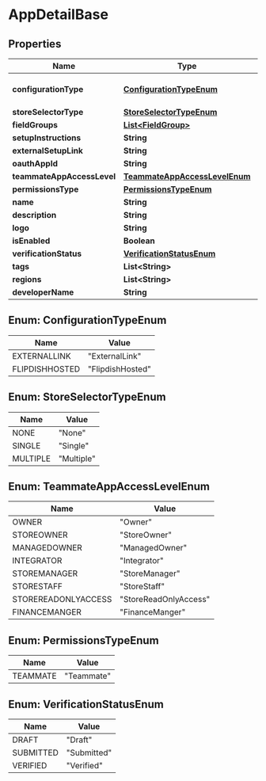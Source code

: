 
# AppDetailBase

## Properties
Name | Type | Description | Notes
------------ | ------------- | ------------- | -------------
**configurationType** | [**ConfigurationTypeEnum**](#ConfigurationTypeEnum) | Configuration Type  &lt;example&gt;ExternalLink&lt;/example&gt;&lt;example&gt;FlipdishHosted&lt;/example&gt; | 
**storeSelectorType** | [**StoreSelectorTypeEnum**](#StoreSelectorTypeEnum) | Store Selector Type | 
**fieldGroups** | [**List&lt;FieldGroup&gt;**](FieldGroup.md) | Field Groups |  [optional]
**setupInstructions** | **String** | Setup Instructions |  [optional]
**externalSetupLink** | **String** | External Setup Link |  [optional]
**oauthAppId** | **String** | OAuth App Id | 
**teammateAppAccessLevel** | [**TeammateAppAccessLevelEnum**](#TeammateAppAccessLevelEnum) | Teammate App Access Level |  [optional]
**permissionsType** | [**PermissionsTypeEnum**](#PermissionsTypeEnum) | Permissions Type | 
**name** | **String** | Name | 
**description** | **String** | Description | 
**logo** | **String** | Logo |  [optional]
**isEnabled** | **Boolean** | Is application enabled |  [optional]
**verificationStatus** | [**VerificationStatusEnum**](#VerificationStatusEnum) | Application verification status | 
**tags** | **List&lt;String&gt;** | Tags | 
**regions** | **List&lt;String&gt;** | Regions | 
**developerName** | **String** | Developer Name |  [optional]


<a name="ConfigurationTypeEnum"></a>
## Enum: ConfigurationTypeEnum
Name | Value
---- | -----
EXTERNALLINK | &quot;ExternalLink&quot;
FLIPDISHHOSTED | &quot;FlipdishHosted&quot;


<a name="StoreSelectorTypeEnum"></a>
## Enum: StoreSelectorTypeEnum
Name | Value
---- | -----
NONE | &quot;None&quot;
SINGLE | &quot;Single&quot;
MULTIPLE | &quot;Multiple&quot;


<a name="TeammateAppAccessLevelEnum"></a>
## Enum: TeammateAppAccessLevelEnum
Name | Value
---- | -----
OWNER | &quot;Owner&quot;
STOREOWNER | &quot;StoreOwner&quot;
MANAGEDOWNER | &quot;ManagedOwner&quot;
INTEGRATOR | &quot;Integrator&quot;
STOREMANAGER | &quot;StoreManager&quot;
STORESTAFF | &quot;StoreStaff&quot;
STOREREADONLYACCESS | &quot;StoreReadOnlyAccess&quot;
FINANCEMANGER | &quot;FinanceManger&quot;


<a name="PermissionsTypeEnum"></a>
## Enum: PermissionsTypeEnum
Name | Value
---- | -----
TEAMMATE | &quot;Teammate&quot;


<a name="VerificationStatusEnum"></a>
## Enum: VerificationStatusEnum
Name | Value
---- | -----
DRAFT | &quot;Draft&quot;
SUBMITTED | &quot;Submitted&quot;
VERIFIED | &quot;Verified&quot;



